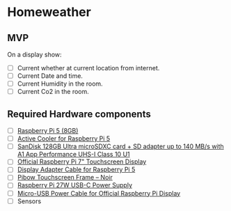 # Homeweather


## MVP
On a display show:
- [ ] Current whether at current location from internet.
- [ ] Current Date and time.
- [ ] Current Humidity in the room.
- [ ] Current Co2 in the room.
## Required Hardware components
- [ ] [Raspberry Pi 5 (8GB)](https://thepihut.com/products/raspberry-pi-5?variant=42531604955331)
- [ ] [Active Cooler for Raspberry Pi 5](https://thepihut.com/products/active-cooler-for-raspberry-pi-5?variant=42531603906755)
- [ ] [SanDisk 128GB Ultra microSDXC card + SD adapter up to 140 MB/s with A1 App Performance UHS-I Class 10 U1](https://www.amazon.co.uk/dp/B0B7NTY2S6?psc=1&smid=A3P5ROKL5A1OLE&ref_=chk_typ_imgToDp)
- [ ] [Official Raspberry Pi 7" Touchscreen Display](https://thepihut.com/products/official-raspberry-pi-7-touchscreen-display?variant=18265185747006)
- [ ] [Display Adapter Cable for Raspberry Pi 5](https://thepihut.com/products/display-adapter-cable-for-raspberry-pi-5?variant=42531573825731)
- [ ] [Pibow Touchscreen Frame – Noir](https://shop.pimoroni.com/products/raspberry-pi-7-touchscreen-display-frame?variant=6337432321)
- [ ] [Raspberry Pi 27W USB-C Power Supply](https://thepihut.com/products/raspberry-pi-27w-usb-c-power-supply?variant=42531604070595)
- [ ] [Micro-USB Power Cable for Official Raspberry Pi Display](https://thepihut.com/products/short-microusb-power-cable-for-official-raspberry-pi-display?variant=10514273732)
- [ ] Sensors
